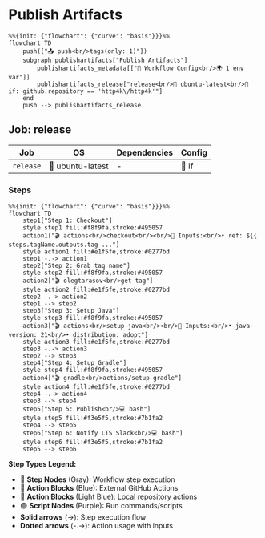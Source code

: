 # Publish Artifacts

```mermaid
%%{init: {"flowchart": {"curve": "basis"}}}%%
flowchart TD
    push(["📤 push<br/>tags(only: 1)"])
    subgraph publishartifacts["Publish Artifacts"]
        publishartifacts_metadata[["🔧 Workflow Config<br/>🌍 1 env var"]]
        publishartifacts_release["release<br/>🐧 ubuntu-latest<br/>🔐 if: github.repository == 'http4k\/http4k'"]
    end
    push --> publishartifacts_release
```

## Job: release

| Job | OS | Dependencies | Config |
|-----|----|--------------|---------| 
| `release` | 🐧 ubuntu-latest | - | 🔐 if |

### Steps

```mermaid
%%{init: {"flowchart": {"curve": "basis"}}}%%
flowchart TD
    step1["Step 1: Checkout"]
    style step1 fill:#f8f9fa,stroke:#495057
    action1["🎬 actions<br/>checkout<br/><br/>📝 Inputs:<br/>• ref: ${{ steps.tagName.outputs.tag ..."]
    style action1 fill:#e1f5fe,stroke:#0277bd
    step1 -.-> action1
    step2["Step 2: Grab tag name"]
    style step2 fill:#f8f9fa,stroke:#495057
    action2["🎬 olegtarasov<br/>get-tag"]
    style action2 fill:#e1f5fe,stroke:#0277bd
    step2 -.-> action2
    step1 --> step2
    step3["Step 3: Setup Java"]
    style step3 fill:#f8f9fa,stroke:#495057
    action3["🎬 actions<br/>setup-java<br/><br/>📝 Inputs:<br/>• java-version: 21<br/>• distribution: adopt"]
    style action3 fill:#e1f5fe,stroke:#0277bd
    step3 -.-> action3
    step2 --> step3
    step4["Step 4: Setup Gradle"]
    style step4 fill:#f8f9fa,stroke:#495057
    action4["🎬 gradle<br/>actions/setup-gradle"]
    style action4 fill:#e1f5fe,stroke:#0277bd
    step4 -.-> action4
    step3 --> step4
    step5["Step 5: Publish<br/>💻 bash"]
    style step5 fill:#f3e5f5,stroke:#7b1fa2
    step4 --> step5
    step6["Step 6: Notify LTS Slack<br/>💻 bash"]
    style step6 fill:#f3e5f5,stroke:#7b1fa2
    step5 --> step6
```

**Step Types Legend:**
- 🔘 **Step Nodes** (Gray): Workflow step execution
- 🔵 **Action Blocks** (Blue): External GitHub Actions
- 🔷 **Action Blocks** (Light Blue): Local repository actions
- 🟣 **Script Nodes** (Purple): Run commands/scripts
- **Solid arrows** (→): Step execution flow
- **Dotted arrows** (-.->): Action usage with inputs